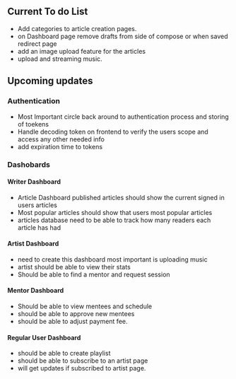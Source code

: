 ## Current To do List
- Add categories to article creation pages.
- on Dashboard page remove drafts from side of compose or when saved redirect page
- add an image upload feature for the articles
- upload and streaming music.
## Upcoming updates
### Authentication
- Most Important circle back around to authentication process and storing of toekens
- Handle decoding token on frontend to verify the users scope and access any other needed info
- add expiration time to tokens

### Dashobards
#### Writer Dashboard
- Article Dashboard published articles should show the current signed in users articles
- Most popular articles should show that users most popular articles
- articles database need to be able to track how many readers each article has had


#### Artist Dashboard
- need to create this dashboard most important is uploading music
- artist should be able to view their stats
-  Should be able to find a mentor and request session

#### Mentor Dashboard
- Should be able to view mentees and schedule 
- should be able to approve new mentees 
- should be able to adjust payment fee.


#### Regular User Dashboard
- should be able to create playlist
- should be able to subscribe to an artist page
- will get updates  if subscribed to artist page.

